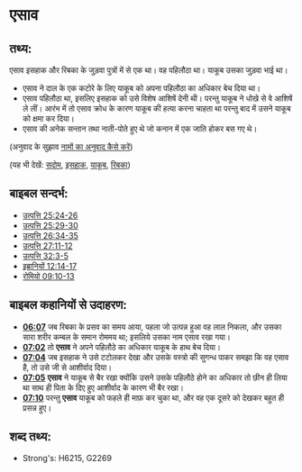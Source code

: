 # एसाव #

## तथ्य: ##

एसाव इसहाक और रिबका के जुड़वा पुत्रों में से एक था। वह पहिलौठा था। याकूब उसका जुड़वा भाई था।

 * एसाव ने दाल के एक कटोरे के लिए याकूब को अपना पहिलौठा का अधिकार बेच दिया था।
 * एसाव पहिलौठा था, इसलिए इसहाक को उसे विशेष आशिषें देनी थी। परन्तु याकूब ने धोखे से वे आशिषें ले लीं। आरंभ में तो एसाव क्रोध के कारण याकूब की हत्या करना चाहता था परन्तु बाद में उसने याकूब को क्षमा कर दिया।
 * एसाव की अनेक सन्तान तथा नाती-पोते हुए थे जो कनान में एक जाति होकर बस गए थे।

(अनुवाद के सुझाव [नामों का अनुवाद कैसे करें](rc://en/ta/man/translate/translate-names))

(यह भी देखें: [सदोम](../names/edom.md), [इसहाक](../names/isaac.md), [याकूब](../names/jacob.md), [रिबका](../names/rebekah.md))

## बाइबल सन्दर्भ: ##

* [उत्पत्ति 25:24-26](rc://en/tn/help/gen/25/24)
* [उत्पत्ति 25:29-30](rc://en/tn/help/gen/25/29)
* [उत्पत्ति 26:34-35](rc://en/tn/help/gen/26/34)
* [उत्पत्ति 27:11-12](rc://en/tn/help/gen/27/11)
* [उत्पत्ति 32:3-5](rc://en/tn/help/gen/32/03)
* [इब्रानियों 12:14-17](rc://en/tn/help/heb/12/14)
* [रोमियो 09:10-13](rc://en/tn/help/rom/09/10)

## बाइबल कहानियों से उदाहरण: ##

  * __[06:07](rc://en/tn/help/obs/06/07)__ जब रिबका के प्रसव का समय आया, पहला जो उत्पन्न हुआ वह लाल निकला, और उसका सारा शरीर कम्बल के समान रोममय था; इसलिये उसका नाम एसाव रखा गया।
  * __[07:02](rc://en/tn/help/obs/07/02)__ तो __एसाव__ ने अपने पहिलौठे का अधिकार याकूब के हाथ बेच दिया।
  * __[07:04](rc://en/tn/help/obs/07/04)__ जब इसहाक ने उसे टटोलकर देखा और उसके वस्त्रो की सुगन्ध पाकर समझा कि वह एसाव है, तो उसे जी से आशीर्वाद दिया।
  * __[07:05](rc://en/tn/help/obs/07/05)__ __एसाव__ ने याकूब से बैर रखा क्योंकि उसने उसके पहिलौठे होने का अधिकार तो छीन ही लिया था साथ ही पिता के दिए हुए आशीर्वाद के कारण भी बैर रखा।
  * __[07:10](rc://en/tn/help/obs/07/10)__ परन्तु __एसाव__ याकूब को फहले ही माफ़ कर चुका था, और वह एक दूसरे को देखकर बहुत ही प्रसन्न हुए।

## शब्द तथ्य: ##

* Strong's: H6215, G2269
